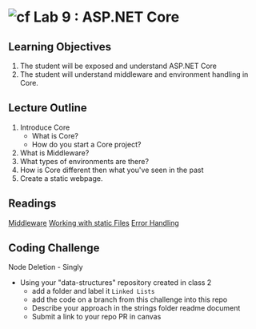 ![cf](http://i.imgur.com/7v5ASc8.png) Lab 9 : ASP.NET Core
=====================================

## Learning Objectives
1. The student will be exposed and understand ASP.NET Core
2. The student will understand middleware and environment handling in Core.

## Lecture Outline
1. Introduce Core
   - What is Core?
   - How do you start a Core project?
2. What is Middleware?
3. What types of environments are there?
4. How is Core different then what you've seen in the past
5. Create a static webpage.


## Readings
[Middleware](https://docs.microsoft.com/en-us/aspnet/core/fundamentals/middleware)
[Working with static Files](https://docs.microsoft.com/en-us/aspnet/core/fundamentals/static-files)
[Error Handling](https://docs.microsoft.com/en-us/aspnet/core/fundamentals/error-handling)

## Coding Challenge
Node Deletion - Singly
- Using your "data-structures" repository created in class  2
  - add a folder and label it `Linked Lists`
  - add the code on a branch from this challenge into this repo
  - Describe your approach in the strings folder readme document
  - Submit a link to your repo PR in canvas
